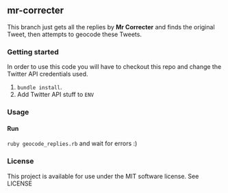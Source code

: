 ## mr-correcter

This branch just gets all the replies by **Mr Correcter** and finds the original Tweet, then attempts to geocode these Tweets.

### Getting started

In order to use this code you will have to checkout this repo and change the Twitter API credentials used.

1. `bundle install`.
2. Add Twitter API stuff to `ENV`


### Usage

#### Run

`ruby geocode_replies.rb` and wait for errors :)


### License

This project is available for use under the MIT software license.
See LICENSE
